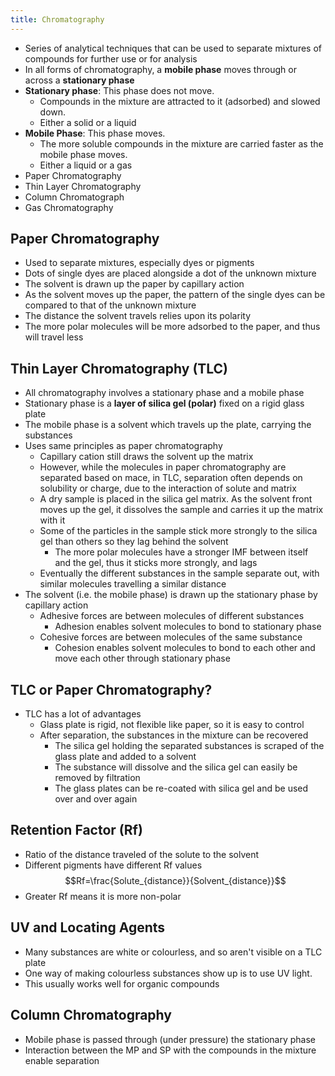 ```yaml
---
title: Chromatography
---
```


- Series of analytical techniques that can be used to separate mixtures of compounds for further use or for analysis
- In all forms of chromatography, a **mobile phase** moves through or across a **stationary phase**
- **Stationary phase**: This phase does not move. 
	- Compounds in the mixture are attracted to it (adsorbed) and slowed down.
	- Either a solid or a liquid
- **Mobile Phase**: This phase moves.
	- The more soluble compounds in the mixture are carried faster as the mobile phase moves. 
	- Either a liquid or a gas
- Paper Chromatography
- Thin Layer Chromatography
- Column Chromatograph
- Gas Chromatography

## Paper Chromatography
- Used to separate mixtures, especially dyes or pigments
- Dots of single dyes are placed alongside a dot of the unknown mixture
- The solvent is drawn up the paper by capillary action
- As the solvent moves up the paper, the pattern of the single dyes can be compared to that of the unknown mixture
- The distance the solvent travels relies upon its polarity
- The more polar molecules will be more adsorbed to the paper, and thus will travel less

## Thin Layer Chromatography (TLC)
- All chromatography involves a stationary phase and a mobile phase
- Stationary phase is a **layer of silica gel (polar)** fixed on a rigid glass plate
- The mobile phase is a solvent which travels up the plate, carrying the substances
- Uses same principles as paper chromatography
	- Capillary cation still draws the solvent up the matrix
	- However, while the molecules in paper chromatography are separated based on mace, in TLC, separation often depends on solubility or charge, due to the interaction of solute and matrix
	- A dry sample is placed in the silica gel matrix. As the solvent front moves up the gel, it dissolves the sample and carries it up the matrix with it
	- Some of the particles in the sample stick more strongly to the silica gel than others so they lag behind the solvent
		- The more polar molecules have a stronger IMF between itself and the gel, thus it sticks more strongly, and lags
	- Eventually the different substances in the sample separate out, with similar molecules travelling a similar distance
- The solvent (i.e. the mobile phase) is drawn up the stationary phase by capillary action
	- Adhesive forces are between molecules of different substances
		- Adhesion enables solvent molecules to bond to stationary phase
	- Cohesive forces are between molecules of the same substance
		- Cohesion enables solvent molecules to bond to each other and move each other through stationary phase


## TLC or Paper Chromatography?
- TLC has a lot of advantages
	- Glass plate is rigid, not flexible like paper, so it is easy to control
	- After separation, the substances in the mixture can be recovered
		- The silica gel holding the separated substances is scraped of the glass plate and added to a solvent
		- The substance will dissolve and the silica gel can easily be removed by filtration
		- The glass plates can be re-coated with silica gel and be used over and over again

## Retention Factor (Rf)
- Ratio of the distance traveled of the solute to the solvent
- Different pigments have different Rf values
$$Rf=\frac{Solute_{distance}}{Solvent_{distance}}$$
- Greater Rf means it is more non-polar

## UV and Locating Agents
- Many substances are white or colourless, and so aren't visible on a TLC plate
- One way of making colourless substances show up is to use UV light.
- This usually works well for organic compounds

## Column Chromatography
- Mobile phase is passed through (under pressure) the stationary phase
- Interaction between the MP and SP with the compounds in the mixture enable separation
